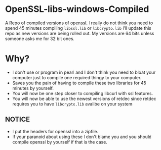 # OpenSSL-libs-windows-Compiled
A Repo of compiled versions of openssl. I really do not think you need to spend 45 minutes compiling `libssl.lib` or `libcrypto.lib`
I'll update this repo as new versions are being rolled out. My versions are 64 bits unless someone asks me for 32 bit ones.

# Why?
- I don't use or program in pearl and I don't think you need to bloat your computer just to compile one required thingy to your computer.
- Saves you the pain of having to compile these two libraries for 45 minutes by yourself. 
- You will now be one step closer to compiling libcurl with ssl features.
- You will now be able to use the newest versions of retdec since retdec requires you to have `libcrypto.lib` avalibe on your system

## NOTICE
- I put the headers for openssl into a zipfile.
- If your paranoid about using these I don't blame you and you should compile openssl by yourself if that is the case.



